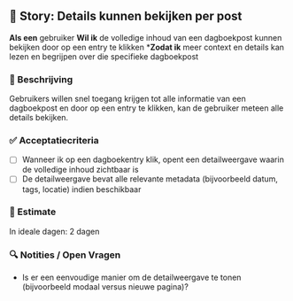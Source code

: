 ## 🧩 Story: Details kunnen bekijken per post

**Als een** gebruiker
**Wil ik** de volledige inhoud van een dagboekpost kunnen bekijken door op een entry te klikken
***Zodat ik** meer context en details kan lezen en begrijpen over die specifieke dagboekpost

### 📝 Beschrijving

Gebruikers willen snel toegang krijgen tot alle informatie van een dagboekpost en door op een entry te klikken, kan de gebruiker meteen alle details bekijken. 

### ✅ Acceptatiecriteria

* [ ] Wanneer ik op een dagboekentry klik, opent een detailweergave waarin de volledige inhoud zichtbaar is
* [ ] De detailweergave bevat alle relevante metadata (bijvoorbeeld datum, tags, locatie) indien beschikbaar

### 🧮 Estimate

In ideale dagen: 2 dagen

### 🔍 Notities / Open Vragen

* Is er een eenvoudige manier om de detailweergave te tonen (bijvoorbeeld modaal versus nieuwe pagina)?
